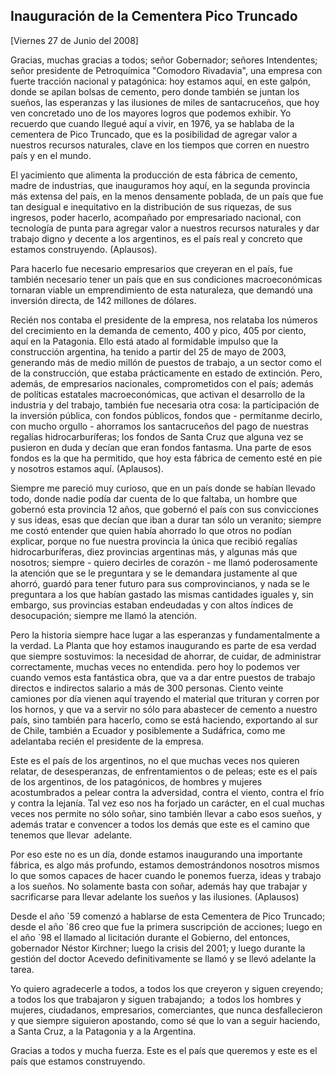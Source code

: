 Inauguración de la Cementera Pico Truncado
------------------------------------------

[Viernes 27 de Junio del 2008]

Gracias, muchas gracias a todos; señor Gobernador; señores Intendentes;
señor presidente de Petroquímica "Comodoro Rivadavia", una empresa con
fuerte tracción nacional y patagónica: hoy estamos aquí, en este galpón,
donde se apilan bolsas de cemento, pero donde también se juntan los
sueños, las esperanzas y las ilusiones de miles de santacruceños, que
hoy ven concretado uno de los mayores logros que podemos exhibir. Yo
recuerdo que cuando llegué aquí a vivir, en 1976, ya se hablaba de la
cementera de Pico Truncado, que es la posibilidad de agregar valor a
nuestros recursos naturales, clave en los tiempos que corren en nuestro
país y en el mundo.

El yacimiento que alimenta la producción de esta fábrica de cemento,
madre de industrias, que inauguramos hoy aquí, en la segunda provincia
más extensa del país, en la menos densamente poblada, de un país que fue
tan desigual e inequitativo en la distribución de sus riquezas, de sus
ingresos, poder hacerlo, acompañado por empresariado nacional, con
tecnología de punta para agregar valor a nuestros recursos naturales y
dar trabajo digno y decente a los argentinos, es el país real y concreto
que estamos construyendo. (Aplausos).

Para hacerlo fue necesario empresarios que creyeran en el país, fue
también necesario tener un país que en sus condiciones macroeconómicas
tornaran viable un emprendimiento de esta naturaleza, que demandó una
inversión directa, de 142 millones de dólares.

Recién nos contaba el presidente de la empresa, nos relataba los números
del crecimiento en la demanda de cemento, 400 y pico, 405 por ciento,
aquí en la Patagonia. Ello está atado al formidable impulso que la
construcción argentina, ha tenido a partir del 25 de mayo de 2003,
generando más de medio millón de puestos de trabajo, a un sector como el
de la construcción, que estaba prácticamente en estado de extinción.
Pero, además, de empresarios nacionales, comprometidos con el país;
además de políticas estatales macroeconómicas, que activan el desarrollo
de la industria y del trabajo, también fue necesaria otra cosa: la
participación de la inversión pública, con fondos públicos, fondos que -
permítanme decirlo, con mucho orgullo - ahorramos los santacruceños del
pago de nuestras regalías hidrocarburíferas; los fondos de Santa Cruz
que alguna vez se pusieron en duda y decían que eran fondos fantasma.
Una parte de esos fondos es la que ha permitido, que hoy esta fábrica de
cemento esté en pie y nosotros estamos aquí. (Aplausos).

Siempre me pareció muy curioso, que en un país donde se habían llevado
todo, donde nadie podía dar cuenta de lo que faltaba, un hombre que
gobernó esta provincia 12 años, que gobernó el país con sus convicciones
y sus ideas, esas que decían que iban a durar tan sólo un veranito;
siempre me costó entender que quien había ahorrado lo que otros no
podían explicar, porque no fue nuestra provincia la única que recibió
regalías hidrocarburíferas, diez provincias argentinas más, y algunas
más que nosotros; siempre - quiero decirles de corazón - me llamó
poderosamente la atención que se le preguntara y se le demandara
justamente al que ahorró, guardó para tener futuro para sus
comprovincianos, y nada se le preguntara a los que habían gastado las
mismas cantidades iguales y, sin embargo, sus provincias estaban
endeudadas y con altos índices de desocupación; siempre me llamó la
atención.

Pero la historia siempre hace lugar a las esperanzas y fundamentalmente
a la verdad. La Planta que hoy estamos inaugurando es parte de esa
verdad que siempre sostuvimos: la necesidad de ahorrar, de cuidar, de
administrar correctamente, muchas veces no entendida. pero hoy lo
podemos ver cuando vemos esta fantástica obra, que va a dar entre
puestos de trabajo directos e indirectos salario a más de 300 personas.
Ciento veinte camiones por día vienen aquí trayendo el material que
trituran y corren por los hornos, y que va a servir no sólo para
abastecer de cemento a nuestro país, sino también para hacerlo, como se
está haciendo, exportando al sur de Chile, también a Ecuador y
posiblemente a Sudáfrica, como me adelantaba recién el presidente de la
empresa.

Este es el país de los argentinos, no el que muchas veces nos quieren
relatar, de desesperanzas, de enfrentamientos o de peleas; este es el
país de los argentinos, de los patagónicos, de hombres y mujeres
acostumbrados a pelear contra la adversidad, contra el viento, contra el
frío y contra la lejanía. Tal vez eso nos ha forjado un carácter, en el
cual muchas veces nos permite no sólo soñar, sino también llevar a cabo
esos sueños, y además tratar e convencer a todos los demás que este es
el camino que tenemos que llevar  adelante.

Por eso este no es un día, donde estamos inaugurando una importante
fábrica, es algo más profundo, estamos demostrándonos nosotros mismos lo
que somos capaces de hacer cuando le ponemos fuerza, ideas y trabajo a
los sueños. No solamente basta con soñar, además hay que trabajar y
sacrificarse para llevar adelante los sueños y las ilusiones. (Aplausos)

Desde el año \`59 comenzó a hablarse de esta Cementera de Pico Truncado;
desde el año \`86 creo que fue la primera suscripción de acciones; luego
en el año \`98 el llamado al licitación durante el Gobierno, del
entonces, gobernador Néstor Kirchner; luego la crisis del 2001; y luego
durante la gestión del doctor Acevedo definitivamente se llamó y se
llevó adelante la tarea.

Yo quiero agradecerle a todos, a todos los que creyeron y siguen
creyendo; a todos los que trabajaron y siguen trabajando;  a todos los
hombres y mujeres, ciudadanos, empresarios, comerciantes, que nunca
desfallecieron y que siempre siguieron apostando, como sé que lo van a
seguir haciendo, a Santa Cruz, a la Patagonia y a la Argentina.

Gracias a todos y mucha fuerza. Este es el país que queremos y este es
el país que estamos construyendo.
